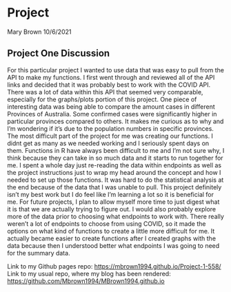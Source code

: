 
# Project

Mary Brown 10/6/2021

## Project One Discussion

For this particular project I wanted to use data that was easy to pull
from the API to make my functions. I first went through and reviewed all
of the API links and decided that it was probably best to work with the
COVID API. There was a lot of data within this API that seemed very
comparable, especially for the graphs/plots portion of this project. One
piece of interesting data was being able to compare the amount cases in
different Provinces of Australia. Some confirmed cases were
significantly higher in particular provinces compared to others. It
makes me curious as to why and I’m wondering if it’s due to the
population numbers in specific provinces. The most difficult part of the
project for me was creating our functions. I didnt get as many as we
needed working and I seriously spent days on them. Functions in R have
always been difficult to me and I’m not sure why, I think because they
can take in so much data and it starts to run together for me. I spent a
whole day just re-reading the data within endpoints as well as the
project instructions just to wrap my head around the concept and how I
needed to set up those functions. It was hard to do the statistical
analysis at the end because of the data that I was unable to pull. This
project definitely isn’t my best work but I do feel like I’m learning a
lot so it is beneficial for me. For future projects, I plan to allow
myself more time to just digest what it is that we are actually trying
to figure out. I would also probably explore more of the data prior to
choosing what endpoints to work with. There really weren’t a lot of
endpoints to choose from using COVID, so it made the options on what
kind of functions to create a little more difficult for me. It actually
became easier to create functions after I created graphs with the data
because then I understood better what endpoints I was going to need for
the summary data.

Link to my Github pages repo:
<https://mbrown1994.github.io/Project-1-558/>  
Link to my usual repo, where my blog has been rendered:
<https://github.com/Mbrown1994/MBrown1994.github.io>
